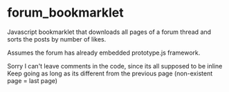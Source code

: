 # forum_bookmarklet

Javascript bookmarklet that downloads all pages of a forum thread and sorts the posts by number of likes.

Assumes the forum has already embedded prototype.js framework.

Sorry I can't leave comments in the code, since its all supposed to be inline
Keep going as long as its different from the previous page (non-existent page = last page)
